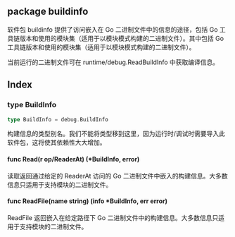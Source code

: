 ## package buildinfo

软件包 buildinfo 提供了访问嵌入在 Go 二进制文件中的信息的途径，包括 Go 工具链版本和使用的模块集（适用于以模块模式构建的二进制文件）。其中包括 Go 工具链版本和使用的模块集（适用于以模块模式构建的二进制文件）。

当前运行的二进制文件可在 runtime/debug.ReadBuildInfo 中获取编译信息。

## Index

### type BuildInfo

```go
type BuildInfo = debug.BuildInfo
```

构建信息的类型别名。我们不能将类型移到这里，因为运行时/调试时需要导入此软件包，这将使其依赖性大大增加。

#### func Read(r op/ReaderAt) (*BuildInfo, error)

读取返回通过给定的 ReaderAt 访问的 Go 二进制文件中嵌入的构建信息。大多数信息只适用于支持模块的二进制文件。

#### func ReadFile(name string) (info *BuildInfo, err error)

ReadFile 返回嵌入在给定路径下 Go 二进制文件中的构建信息。大多数信息只适用于支持模块的二进制文件。
